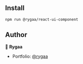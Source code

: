 ## Install

```sh
npm run @rygaa/react-ui-component
```

## Author

👤 **Rygaa**

- Portfolio: [@rygaa](https://aiissaben.com)
